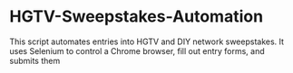 # HGTV-Sweepstakes-Automation
This script automates entries into HGTV and DIY network sweepstakes. It uses Selenium to control a Chrome browser, fill out entry forms, and submits them
